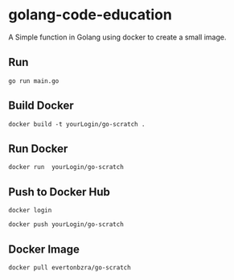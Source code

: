 # golang-code-education


A Simple function in Golang using docker to create a small image.



## Run
```
go run main.go
```

## Build Docker

```
docker build -t yourLogin/go-scratch . 
```

## Run Docker
```
docker run  yourLogin/go-scratch
```

## Push to Docker Hub
```
docker login

docker push yourLogin/go-scratch
```
## Docker Image
```
docker pull evertonbzra/go-scratch
```


